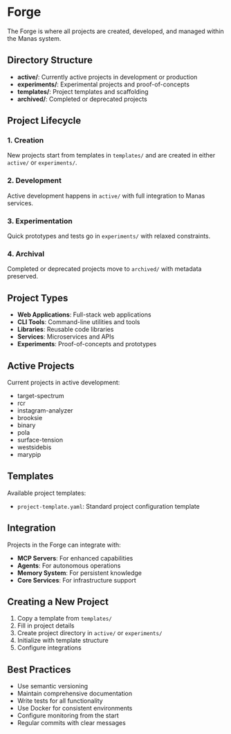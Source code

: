 # Forge

The Forge is where all projects are created, developed, and managed within the Manas system.

## Directory Structure

- **active/**: Currently active projects in development or production
- **experiments/**: Experimental projects and proof-of-concepts
- **templates/**: Project templates and scaffolding
- **archived/**: Completed or deprecated projects

## Project Lifecycle

### 1. Creation
New projects start from templates in `templates/` and are created in either `active/` or `experiments/`.

### 2. Development
Active development happens in `active/` with full integration to Manas services.

### 3. Experimentation
Quick prototypes and tests go in `experiments/` with relaxed constraints.

### 4. Archival
Completed or deprecated projects move to `archived/` with metadata preserved.

## Project Types

- **Web Applications**: Full-stack web applications
- **CLI Tools**: Command-line utilities and tools
- **Libraries**: Reusable code libraries
- **Services**: Microservices and APIs
- **Experiments**: Proof-of-concepts and prototypes

## Active Projects

Current projects in active development:
- target-spectrum
- rcr
- instagram-analyzer
- brooksie
- binary
- pola
- surface-tension
- westsidebis
- marypip

## Templates

Available project templates:
- `project-template.yaml`: Standard project configuration template

## Integration

Projects in the Forge can integrate with:
- **MCP Servers**: For enhanced capabilities
- **Agents**: For autonomous operations
- **Memory System**: For persistent knowledge
- **Core Services**: For infrastructure support

## Creating a New Project

1. Copy a template from `templates/`
2. Fill in project details
3. Create project directory in `active/` or `experiments/`
4. Initialize with template structure
5. Configure integrations

## Best Practices

- Use semantic versioning
- Maintain comprehensive documentation
- Write tests for all functionality
- Use Docker for consistent environments
- Configure monitoring from the start
- Regular commits with clear messages